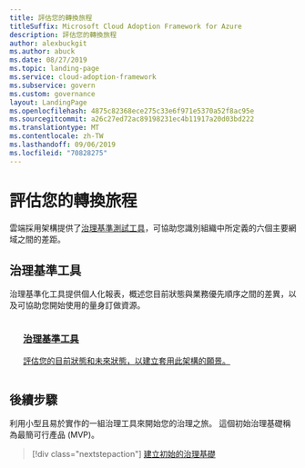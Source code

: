 ```yaml
---
title: 評估您的轉換旅程
titleSuffix: Microsoft Cloud Adoption Framework for Azure
description: 評估您的轉換旅程
author: alexbuckgit
ms.author: abuck
ms.date: 08/27/2019
ms.topic: landing-page
ms.service: cloud-adoption-framework
ms.subservice: govern
ms.custom: governance
layout: LandingPage
ms.openlocfilehash: 4875c82368ece275c33e6f971e5370a52f8ac95e
ms.sourcegitcommit: a26c27ed72ac89198231ec4b11917a20d03bd222
ms.translationtype: MT
ms.contentlocale: zh-TW
ms.lasthandoff: 09/06/2019
ms.locfileid: "70828275"
---
```

# <a name="assess-your-transformation-journey"></a>評估您的轉換旅程

雲端採用架構提供了[治理基準測試工具](https://cafbaseline.com)，可協助您識別組織中所定義的六個主要網域之間的差距。 

## <a name="governance-benchmark-tool"></a>治理基準工具

治理基準化工具提供個人化報表，概述您目前狀態與業務優先順序之間的差異，以及可協助您開始使用的量身訂做資源。

<!-- markdownlint-disable MD033 -->

<ul class="panelContent cardsZ">
    <li style="display: flex; flex-direction: column;">
        <a href="https://cafbaseline.com" style="display: flex; flex-direction: column; flex: 1 0 auto;">
            <div class="cardSize" style="flex: 1 0 auto; display: flex;">
                <div class="cardPadding" style="display: flex;">
                    <div class="card">
                        <div class="cardText">
                            <h3>治理基準工具</h3>
                            <p>評估您的目前狀態和未來狀態，以建立套用此架構的願景。</p>
                            <p></p>
                        </div>
                    </div>
                </div>
            </div>
        </a>
    </li>
</ul>

<!-- markdownlint-enable MD033 -->

## <a name="next-steps"></a>後續步驟

利用小型且易於實作的一組治理工具來開始您的治理之旅。 這個初始治理基礎稱為最簡可行產品 (MVP)。

> [!div class="nextstepaction"]
> [建立初始的治理基礎](./getting-started.md)
